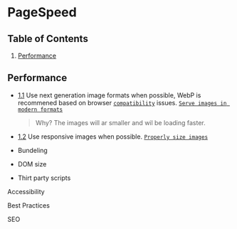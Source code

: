 # PageSpeed

## Table of Contents
  1. [Performance](#performance)

## Performance

  <a name="image-format"></a><a name="1.1"></a>
  - [1.1](#image-format) Use next generation image formats when possible, WebP is recommened based on browser [`compatibility`](https://caniuse.com/avif) issues. [`Serve images in modern formats`](https://developer.chrome.com/docs/lighthouse/performance/uses-webp-images/?utm_source=lighthouse&utm_medium=lr)
   
    > Why? The images will ar smaller and wil be loading faster.

  <a name="image-sizes"></a><a name="1.2"></a>
  - [1.2](#image-sizes) Use responsive images when possible. [`Properly size images`](https://developer.chrome.com/docs/lighthouse/performance/uses-responsive-images/?utm_source=lighthouse&utm_medium=lr)


- Bundeling

- DOM size

- Thirt party scripts

Accessibility

Best Practices

SEO


